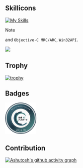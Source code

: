 ## Skillicons
[![My Skills](https://skillicons.dev/icons?i=alpinejs,anaconda,androidstudio,apple,atom,bash,bitbucket,c,cs,cpp,css,dart,docker,dotnet,eclipse,elasticsearch,fastapi,flask,flutter,git,github,html,java,js,laravel,linux,mysql,nginx,ps,php,phpstorm,postgres,pycharm,py,redis,sqlite,sublime,swift,tailwind,unity,vim,visualstudio,vscode,wordpress,xd&theme=dark)](https://skillicons.dev)

> [!NOTE]
> and `Objective-C MRC/ARC`, `Win32API`.   
> 
> ![](https://komarev.com/ghpvc/?username=ChifuyuArabelio&color=blue&style=flat&label=count:+int+=+)

## Trophy

[![trophy](https://github-profile-trophy.vercel.app/?username=ChifuyuArabelio&theme=onedark)](https://github.com/ryo-ma/github-profile-trophy)

## Badges

<a href="https://www.openbadge-global.com/api/v1.0/openBadge/v2/Wallet/Public/GetAssertionShare/MEdhU3NIbmdKT1lybW1jNkhKNHcvUT09"><img src="img/generate_ai_passport.png" width="100px" height="100px"></a>

## Contribution

[![Ashutosh's github activity graph](https://github-readme-activity-graph.vercel.app/graph?username=ChifuyuArabelio&bg_color=0e1015&color=9298a0&line=6bd063&point=ffffff&area_color=2e6b37&hide_title=true&area=true&days=31)](https://github.com/ashutosh00710/github-readme-activity-graph)
